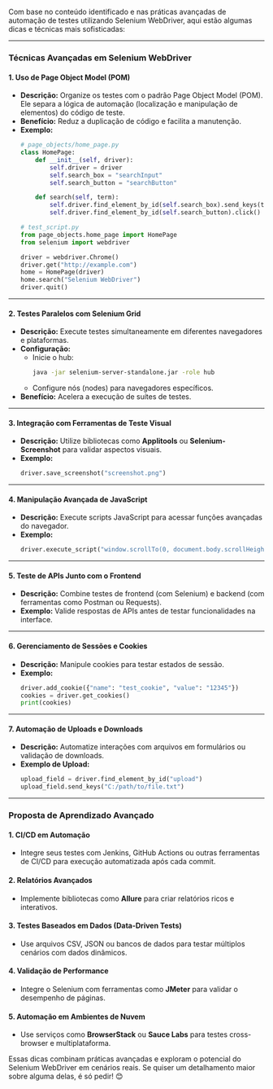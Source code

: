 Com base no conteúdo identificado e nas práticas avançadas de automação de testes utilizando Selenium WebDriver, aqui estão algumas dicas e técnicas mais sofisticadas:

---

### **Técnicas Avançadas em Selenium WebDriver**

#### **1. Uso de Page Object Model (POM)**
- **Descrição:** Organize os testes com o padrão Page Object Model (POM). Ele separa a lógica de automação (localização e manipulação de elementos) do código de teste.
- **Benefício:** Reduz a duplicação de código e facilita a manutenção.
- **Exemplo:**
  ```python
  # page_objects/home_page.py
  class HomePage:
      def __init__(self, driver):
          self.driver = driver
          self.search_box = "searchInput"
          self.search_button = "searchButton"

      def search(self, term):
          self.driver.find_element_by_id(self.search_box).send_keys(term)
          self.driver.find_element_by_id(self.search_button).click()

  # test_script.py
  from page_objects.home_page import HomePage
  from selenium import webdriver

  driver = webdriver.Chrome()
  driver.get("http://example.com")
  home = HomePage(driver)
  home.search("Selenium WebDriver")
  driver.quit()
  ```

---

#### **2. Testes Paralelos com Selenium Grid**
- **Descrição:** Execute testes simultaneamente em diferentes navegadores e plataformas.
- **Configuração:**
  - Inicie o hub:
    ```bash
    java -jar selenium-server-standalone.jar -role hub
    ```
  - Configure nós (nodes) para navegadores específicos.
- **Benefício:** Acelera a execução de suítes de testes.

---

#### **3. Integração com Ferramentas de Teste Visual**
- **Descrição:** Utilize bibliotecas como **Applitools** ou **Selenium-Screenshot** para validar aspectos visuais.
- **Exemplo:**
  ```python
  driver.save_screenshot("screenshot.png")
  ```

---

#### **4. Manipulação Avançada de JavaScript**
- **Descrição:** Execute scripts JavaScript para acessar funções avançadas do navegador.
- **Exemplo:**
  ```python
  driver.execute_script("window.scrollTo(0, document.body.scrollHeight);")
  ```

---

#### **5. Teste de APIs Junto com o Frontend**
- **Descrição:** Combine testes de frontend (com Selenium) e backend (com ferramentas como Postman ou Requests).
- **Exemplo:** Valide respostas de APIs antes de testar funcionalidades na interface.

---

#### **6. Gerenciamento de Sessões e Cookies**
- **Descrição:** Manipule cookies para testar estados de sessão.
- **Exemplo:**
  ```python
  driver.add_cookie({"name": "test_cookie", "value": "12345"})
  cookies = driver.get_cookies()
  print(cookies)
  ```

---

#### **7. Automação de Uploads e Downloads**
- **Descrição:** Automatize interações com arquivos em formulários ou validação de downloads.
- **Exemplo de Upload:**
  ```python
  upload_field = driver.find_element_by_id("upload")
  upload_field.send_keys("C:/path/to/file.txt")
  ```

---

### **Proposta de Aprendizado Avançado**

#### 1. **CI/CD em Automação**
- Integre seus testes com Jenkins, GitHub Actions ou outras ferramentas de CI/CD para execução automatizada após cada commit.

#### 2. **Relatórios Avançados**
- Implemente bibliotecas como **Allure** para criar relatórios ricos e interativos.

#### 3. **Testes Baseados em Dados (Data-Driven Tests)**
- Use arquivos CSV, JSON ou bancos de dados para testar múltiplos cenários com dados dinâmicos.

#### 4. **Validação de Performance**
- Integre o Selenium com ferramentas como **JMeter** para validar o desempenho de páginas.

#### 5. **Automação em Ambientes de Nuvem**
- Use serviços como **BrowserStack** ou **Sauce Labs** para testes cross-browser e multiplataforma.

Essas dicas combinam práticas avançadas e exploram o potencial do Selenium WebDriver em cenários reais. Se quiser um detalhamento maior sobre alguma delas, é só pedir! 😊